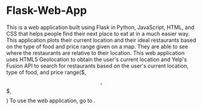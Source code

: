 # Flask-Web-App
This is a web application built using Flask in Python, JavaScript, HTML, and CSS
that helps people find their next place to eat at in a much easier way. This application plots
their current location and their ideal restaurants based on the type of food and price range
given on a map. They are able to see where the restaurants are relative to their location. 
This web application uses HTML5 Geolocation to obtain the user's current location and Yelp's Fusion API
to search for restaurants based on the user's current location, type of food, and price range($, $$, $$$, $$$$)
To use the web application, go to .
